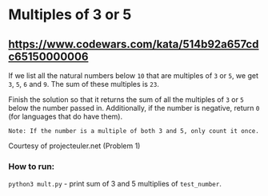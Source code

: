 # Multiples of 3 or 5
## https://www.codewars.com/kata/514b92a657cdc65150000006

If we list all the natural numbers below `10` that are multiples of `3` or `5`, we get `3`, `5`, `6` and `9`. The sum of these multiples is `23`.

Finish the solution so that it returns the sum of all the multiples of `3` or `5` below the number passed in. Additionally, if the number is negative, return `0` (for languages that do have them).

    Note: If the number is a multiple of both 3 and 5, only count it once.

Courtesy of projecteuler.net (Problem 1)

### How to run:
`python3 mult.py` - print sum of 3 and 5 multiplies of `test_number`.
